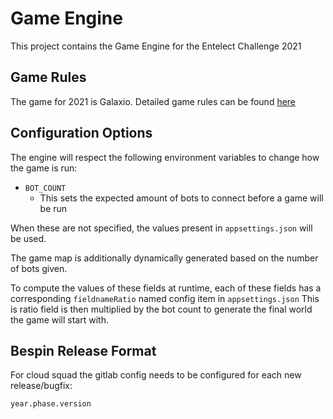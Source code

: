 # Game Engine

This project contains the Game Engine for the Entelect Challenge 2021

## Game Rules

The game for 2021 is Galaxio. Detailed game rules can be found [here](game-rules.md)

## Configuration Options

The engine will respect the following environment variables to change how the game is run:

- `BOT_COUNT`
    - This sets the expected amount of bots to connect before a game will be run

When these are not specified, the values present in `appsettings.json` will be used.

The game map is additionally dynamically generated based on the number of bots given.

To compute the values of these fields at runtime, each of these fields has a corresponding `fieldnameRatio` named config item in `appsettings.json`
This is ratio field is then multiplied by the bot count to generate the final world the game will start with.

## Bespin Release Format

For cloud squad the gitlab config needs to be configured for each new release/bugfix:

`year.phase.version`
